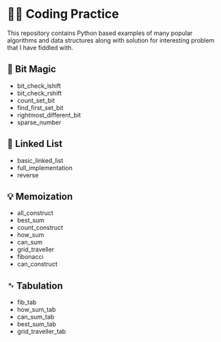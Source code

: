 # 👨‍💻 Coding Practice

This repository contains Python based examples of many popular algorithms and data structures along with solution for interesting problem that I have fiddled with.

## 👾 Bit Magic

* bit\_check\_lshift
* bit\_check\_rshift
* count\_set\_bit
* find\_first\_set\_bit
* rightmost\_different\_bit
* sparse\_number

## 🔗 Linked List

* basic\_linked\_list
* full\_implementation
* reverse

## 💡 Memoization 

* all\_construct
* best\_sum
* count\_construct
* how\_sum
* can\_sum
* grid\_traveller
* fibonacci
* can\_construct

## ␉ Tabulation

* fib\_tab
* how\_sum\_tab
* can\_sum\_tab
* best\_sum\_tab
* grid\_traveller\_tab